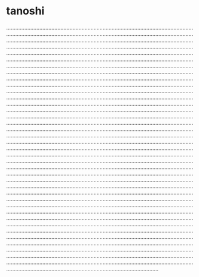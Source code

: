 # tanoshi

.............................................................................................................................................................................................................................................................................................................................................................................................................................................................................................................................................................................................................................................................................................................................................................................................................................................................................................................................................................................................................................................................................................................................................................................................................................................................................................................................................................................................................................................................................................................................................................................................................................................................................................................................................................................................................................................................................................................................................................................................................................................................................................................................................................................................................................................................................................................................................................................................................................................................................................................................................................................................................................................................................................................................................................................................................................................................................................................................................................................................................................................................................................................................................................................................................................................................................................................................................................................................................................................................................................................................................................................................................................................................................................................................................................................................................................................................................................................................................................................................................................................................................................................................................................................................................................................................................................................................................................................................................................................................................................................................................................................................................................................................................................................................................................................................................................................................................................................................................................................................................